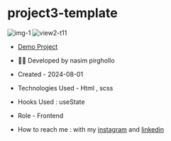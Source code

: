 # project3-template
![img-1](https://github.com/Nasim1380p/project3-template/assets/155636802/b5e21bf8-f05c-430f-994e-7098a867af57)
![view2-t11](https://github.com/Nasim1380p/project2-template2/assets/155636802/e2a06ff4-1fe1-4cd3-8e0f-829b7116fca8)

- [Demo Project](https://nasim1380p.github.io/project3-template/)

- 👩‍🎓 Developed by nasim pirghollo

- Created - 2024-08-01

- Technologies Used - Html , scss  

- Hooks Used : useState 

- Role - Frontend

- How to reach me : with my [instagram](https://www.instagram.com/nasim-pirghollo-web) and [linkedin](https://www.linkedin.com/in/nasim-pirghollo-a783952a9/)
